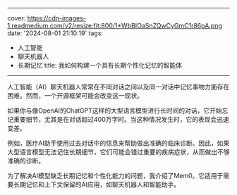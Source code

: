 
---
cover: https://cdn-images-1.readmedium.com/v2/resize:fit:800/1*WbBIOaSnZQwCyGmC1r86pA.png
date: '2024-08-01 21:10:19'
tags:
  - 人工智能
  - 聊天机器人
  - 长期记忆
title: 我如何构建一个具有长期个性化记忆的智能体

---




人工智能（AI）聊天机器人常常在不同对话之间以及同一对话中记忆事物方面存在困难。然而，一个开源框架可能会改变这一现状。

如果你与像OpenAI的ChatGPT这样的大型语言模型进行长时间的对话，它开始忘记重要细节，尤其是在对话超过400万字时。当这种情况发生时，它的表现会迅速变差。

例如，医疗AI助手使用过去对话中的信息来帮助做出准确的临床诊断。因此，如果大型语言模型无法记住长期细节，它们可能会错过重要的疾病症状，从而做出不够准确的诊断。

为了解决AI模型缺乏长期记忆和个性化能力的问题，我介绍了Mem0。它适用于需要长期记忆和上下文保留的AI应用，如聊天机器人和智能助手。

